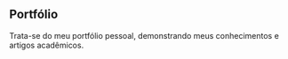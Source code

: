 ## Portfólio

Trata-se do meu portfólio pessoal, demonstrando meus conhecimentos e artigos acadêmicos.